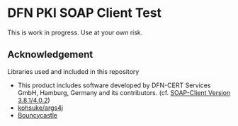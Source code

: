 # DFN PKI SOAP Client Test

This is work in progress. Use at your own risk.

## Acknowledgement

Libraries used and included in this repository
- This product includes software developed by DFN-CERT Services GmbH, Hamburg, Germany and its contributors. (cf. [SOAP-Client Version 3.8.1/4.0.2](https://blog.pki.dfn.de/2019/11/soap-client-version-3-8-1-4-0-2/))
- [kohsuke/args4j](https://github.com/kohsuke/args4j)
- [Bouncycastle](https://www.bouncycastle.org/)
